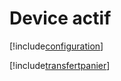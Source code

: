 # Device actif

[!include[configuration](deviceactif.configuration.autogen.md)]

[!include[transfertpanier](deviceactif.transfertpanier.autogen.md)]




